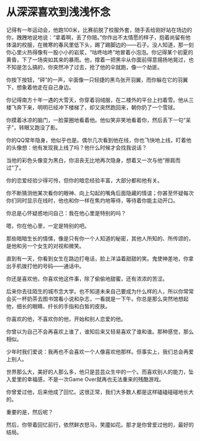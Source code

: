 # 从深深喜欢到浅浅怀念

记得有一年运动会，他跑100米，比赛前脱了校服外套，随手丢给刚好站在场边的你，跩跩地说地说：“拿着啊，丢了你赔。”你作出不太情愿的样子，抱着尚留有他体温的校服，在微寒的春风里低下头，踢了踢脚边的——石子。没人知道，那一刻你心里火热得像有一股小小的岩浆，“咕咚咕咚”地冒着小泡泡。你记得某个初夏的黄昏，下了一场突如其来的暴雨。他，撑着一把黑伞从你面前得意揚扬地晃过，也不知是怎么搞的，你突然冲了过去，抢了他的伞就跑，像一个劫匪。 

你按下按钮，“砰”的一声，伞面像一只轻捷的黑鸟张开羽翼，而你躲在它的羽翼下，想象着他走在自己身边。 

你记得南方十年一遇的大雪天，你穿着羽绒服，在二楼外的平台上扫着雪。他从三楼飞奔下来，明明已经冲下楼梯了，却又突然跑回来，朝你扔了一个雪球。 

你摸着冰凉的脑门，一脸蒙圈地看着他。他似笑非笑地看着你，然后丢下一句“呆子”，转眼又跑没了影。 

你的QQ常年隐身，他似乎也是。偶尔几次看到他在线，你也飞快地上线，盯着他的头像想：他有发现我上线了吗？他什么时候才会找我说话？ 

当他的彩色头像变为黑白，你沮丧无比地再次隐身，想着又一次与他“擦肩而过”了。 

你的恋爱经验少得可怜，但你的暗恋经验丰富，大部分都和他有关。 

你不断猜测他某次看你的眼神、向上勾起的嘴角后面隐藏的情谊；你甚至怀疑每次你们同时显示在线时，他也和你一样在焦灼地等待，等待着你能主动开口。 

你总是心怀疑惑地问自己：我在他心里是特别的吗？ 

嗯，你在他心里，一定是特别的吧。 

那些暗暗生长的情愫，像是只有你一个人知道的秘密，其他人所知的、所传颂的，是他和另一个女生的对视和微笑。 

直到有一天，你看到女生在路边打电话，脸上洋溢着甜甜的笑。鬼使神差地，你拿出手机拨打他的号码——通话中。 

你还是喜欢他，你喜欢他这件事，除了偷偷地甜蜜，还有浓浓的苦涩。 

后来你去往陌生的城市念大学。也不知道未来自己要成为什么样的人，所以你常常会买一杯奶茶去图书馆看小说和杂志，一看就是一下午。你总是那么突然地想起他，细长的眼睛、纤长的手指和白皙的皮肤。 

你喜欢的他，不喜欢你的他，开始和别人恋爱的他。 

你曾以为自己不会再喜欢上谁了，谁知后来又轻易喜欢了谁和谁。那种感觉，那么相似。 

少年时我们爱说：我再也不会喜欢一个人像喜欢他那样。但事实上，我们总会再爱上别人。 

世界那么大，美好的人那么多，他只是芸芸众生中的一个。而喜欢别人的能力，坠入爱里的幸福感，不是一次Game Over就再也无法重来的残酷游戏。 

你曾爱过他，后来他成了回忆。这很正常，我们大多数人都是这样磕磕碰碰地长大的。 

重要的是，然后呢？ 

然后，你带着回忆前行，依然鲜衣怒马，笑靥如花。那才是你曾爱过他的，最好的结局。